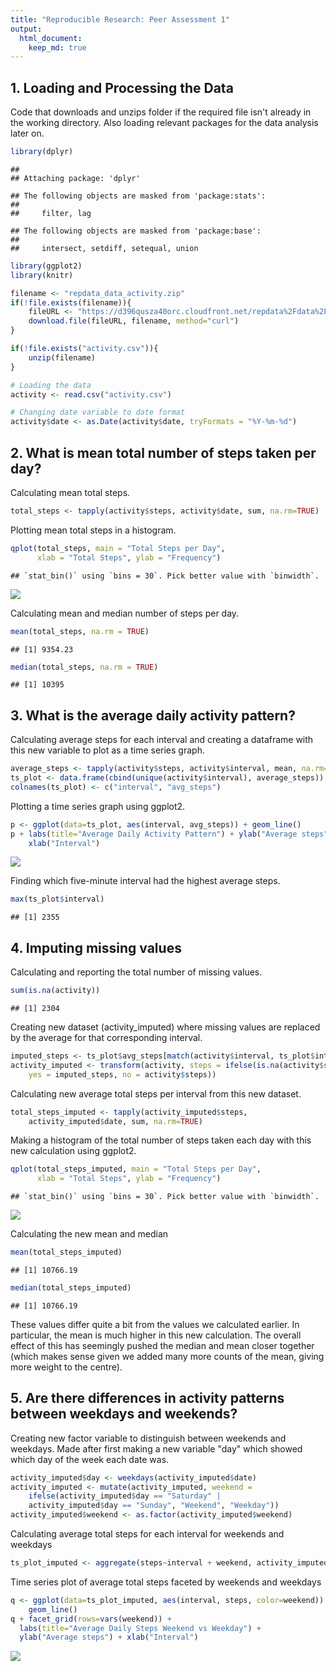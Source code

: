 ```yaml
---
title: "Reproducible Research: Peer Assessment 1"
output: 
  html_document:
    keep_md: true
---
```


## 1. Loading and Processing the Data
Code that downloads and unzips folder if the required file isn't already in the
working directory. Also loading relevant packages for the data analysis later 
on.


```r
library(dplyr)
```

```
## 
## Attaching package: 'dplyr'
```

```
## The following objects are masked from 'package:stats':
## 
##     filter, lag
```

```
## The following objects are masked from 'package:base':
## 
##     intersect, setdiff, setequal, union
```

```r
library(ggplot2)
library(knitr)
```


```r
filename <- "repdata_data_activity.zip"
if(!file.exists(filename)){
    fileURL <- "https://d396qusza40orc.cloudfront.net/repdata%2Fdata%2Factivity.zip"
    download.file(fileURL, filename, method="curl")
}

if(!file.exists("activity.csv")){
    unzip(filename)
}

# Loading the data
activity <- read.csv("activity.csv")

# Changing date variable to date format
activity$date <- as.Date(activity$date, tryFormats = "%Y-%m-%d")
```


## 2. What is mean total number of steps taken per day?
Calculating mean total steps.

```r
total_steps <- tapply(activity$steps, activity$date, sum, na.rm=TRUE)
```

Plotting mean total steps in a histogram.

```r
qplot(total_steps, main = "Total Steps per Day", 
      xlab = "Total Steps", ylab = "Frequency")
```

```
## `stat_bin()` using `bins = 30`. Pick better value with `binwidth`.
```

![](PA1_template_files/figure-html/unnamed-chunk-4-1.png)<!-- -->

Calculating mean and median number of steps per day.

```r
mean(total_steps, na.rm = TRUE)
```

```
## [1] 9354.23
```

```r
median(total_steps, na.rm = TRUE)
```

```
## [1] 10395
```


## 3. What is the average daily activity pattern?
Calculating average steps for each interval and creating a dataframe with this
new variable to plot as a time series graph.

```r
average_steps <- tapply(activity$steps, activity$interval, mean, na.rm=TRUE)
ts_plot <- data.frame(cbind(unique(activity$interval), average_steps))
colnames(ts_plot) <- c("interval", "avg_steps")
```

Plotting a time series graph using ggplot2.

```r
p <- ggplot(data=ts_plot, aes(interval, avg_steps)) + geom_line() 
p + labs(title="Average Daily Activity Pattern") + ylab("Average steps") + 
    xlab("Interval")
```

![](PA1_template_files/figure-html/unnamed-chunk-7-1.png)<!-- -->

Finding which five-minute interval had the highest average steps.

```r
max(ts_plot$interval)
```

```
## [1] 2355
```


## 4. Imputing missing values
Calculating and reporting the total number of missing values.

```r
sum(is.na(activity))
```

```
## [1] 2304
```

Creating new dataset (activity_imputed) where missing values are replaced by
the average for that corresponding interval.

```r
imputed_steps <- ts_plot$avg_steps[match(activity$interval, ts_plot$interval)]
activity_imputed <- transform(activity, steps = ifelse(is.na(activity$steps), 
    yes = imputed_steps, no = activity$steps))
```

Calculating new average total steps per interval from this new dataset.

```r
total_steps_imputed <- tapply(activity_imputed$steps, 
    activity_imputed$date, sum, na.rm=TRUE)
```

Making a histogram of the total number of steps taken each day with this new
calculation using ggplot2.

```r
qplot(total_steps_imputed, main = "Total Steps per Day", 
      xlab = "Total Steps", ylab = "Frequency")
```

```
## `stat_bin()` using `bins = 30`. Pick better value with `binwidth`.
```

![](PA1_template_files/figure-html/unnamed-chunk-12-1.png)<!-- -->

Calculating the new mean and median

```r
mean(total_steps_imputed)
```

```
## [1] 10766.19
```

```r
median(total_steps_imputed)
```

```
## [1] 10766.19
```
These values differ quite a bit from the values we calculated earlier. In
particular, the mean is much higher in this new calculation. The overall effect
of this has seemingly pushed the median and mean closer together (which makes
sense given we added many more counts of the mean, giving more weight to the
centre).


## 5. Are there differences in activity patterns between weekdays and weekends?
Creating new factor variable to distinguish between weekends and weekdays. Made
after first making a new variable "day" which showed which day of the week each
date was.


```r
activity_imputed$day <- weekdays(activity_imputed$date)
activity_imputed <- mutate(activity_imputed, weekend = 
    ifelse(activity_imputed$day == "Saturday" | 
    activity_imputed$day == "Sunday", "Weekend", "Weekday"))
activity_imputed$weekend <- as.factor(activity_imputed$weekend)
```

Calculating average total steps for each interval for weekends and weekdays

```r
ts_plot_imputed <- aggregate(steps~interval + weekend, activity_imputed, mean)
```

Time series plot of average total steps faceted by weekends and weekdays

```r
q <- ggplot(data=ts_plot_imputed, aes(interval, steps, color=weekend)) + 
    geom_line()
q + facet_grid(rows=vars(weekend)) + 
  labs(title="Average Daily Steps Weekend vs Weekday") +
  ylab("Average steps") + xlab("Interval")
```

![](PA1_template_files/figure-html/unnamed-chunk-16-1.png)<!-- -->
